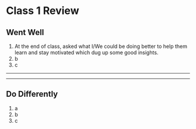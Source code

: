 # Class 1 Review

## Went Well

1. At the end of class, asked what I/We could be doing better to help them learn and stay motivated which dug up some good insights.
2. b
3. c

---

---

## Do Differently

1. a
2. b
3. c
